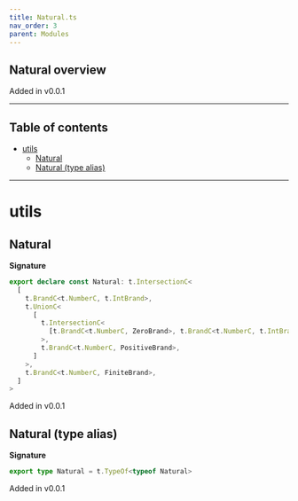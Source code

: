 ```yaml
---
title: Natural.ts
nav_order: 3
parent: Modules
---
```


## Natural overview

Added in v0.0.1

---

<h2 class="text-delta">Table of contents</h2>

- [utils](#utils)
  - [Natural](#natural)
  - [Natural (type alias)](#natural-type-alias)

---

# utils

## Natural

**Signature**

```ts
export declare const Natural: t.IntersectionC<
  [
    t.BrandC<t.NumberC, t.IntBrand>,
    t.UnionC<
      [
        t.IntersectionC<
          [t.BrandC<t.NumberC, ZeroBrand>, t.BrandC<t.NumberC, t.IntBrand>]
        >,
        t.BrandC<t.NumberC, PositiveBrand>,
      ]
    >,
    t.BrandC<t.NumberC, FiniteBrand>,
  ]
>
```

Added in v0.0.1

## Natural (type alias)

**Signature**

```ts
export type Natural = t.TypeOf<typeof Natural>
```

Added in v0.0.1

